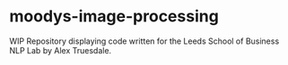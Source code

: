 # moodys-image-processing
WIP Repository displaying code written for the Leeds School of Business NLP Lab by Alex Truesdale.
